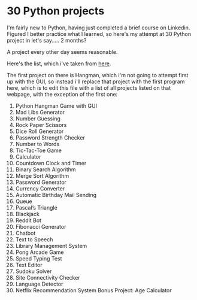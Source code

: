# 30 Python projects

I'm fairly new to Python, having just completed a brief course on Linkedin. Figured I better practice what I learned, so here's my attempt at 30 Python project in let's say..... 2 months?

A project every other day seems reasonable.

Here's the list, which i've taken from [here](https://hackr.io/blog/python-projects).

The first project on there is Hangman, which i'm not going to attempt first up with the GUI, so instead i'll replace that project with the first program here, which is to edit this file with a list of all projects listed on that webpage, with the exception of the first one:

1. Python Hangman Game with GUI
2. Mad Libs Generator 
3. Number Guessing 
4. Rock Paper Scissors
5. Dice Roll Generator
6. Password Strength Checker
7. Number to Words
8. Tic-Tac-Toe Game
9. Calculator
10. Countdown Clock and Timer
11. Binary Search Algorithm
12. Merge Sort Algorithm
13. Password Generator
14. Currency Converter
15. Automatic Birthday Mail Sending
16. Queue
17. Pascal’s Triangle
18. Blackjack
19. Reddit Bot
20. Fibonacci Generator
21. Chatbot
22. Text to Speech
23. Library Management System
24. Pong Arcade Game
25. Speed Typing Test
26. Text Editor
27. Sudoku Solver
28. Site Connectivity Checker
29. Language Detector
30. Netflix Recommendation System
Bonus Project: Age Calculator
